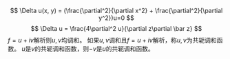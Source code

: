 $$
\Delta u(x, y) = (\frac{\partial^2}{\partial x^2} + \frac{\partial^2}{\partial y^2})u=0
$$
$$
\Delta u = \frac{4\partial^2 u}{\partial z\partial \bar z}
$$
$f = u + iv$解析则$u, v$均调和。
如果$u, v$调和且$f = u + iv$解析，称$u, v$为共轭调和函数。
$u$是$v$的共轭调和函数，则$-v$是$u$的共轭调和函数。
